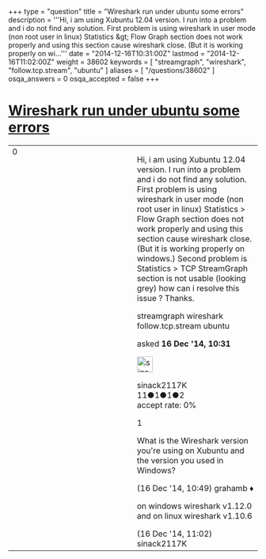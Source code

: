 +++
type = "question"
title = "Wireshark run under ubuntu some errors"
description = '''Hi, i am using Xubuntu 12.04 version. I run into a problem and i do not find any solution.  First problem is using wireshark in user mode (non root user in linux) Statistics &amp;gt; Flow Graph section does not work properly and using this section cause wireshark close. (But it is working properly on wi...'''
date = "2014-12-16T10:31:00Z"
lastmod = "2014-12-16T11:02:00Z"
weight = 38602
keywords = [ "streamgraph", "wireshark", "follow.tcp.stream", "ubuntu" ]
aliases = [ "/questions/38602" ]
osqa_answers = 0
osqa_accepted = false
+++

<div class="headNormal">

# [Wireshark run under ubuntu some errors](/questions/38602/wireshark-run-under-ubuntu-some-errors)

</div>

<div id="main-body">

<div id="askform">

<table id="question-table" style="width:100%;"><colgroup><col style="width: 50%" /><col style="width: 50%" /></colgroup><tbody><tr class="odd"><td style="width: 30px; vertical-align: top"><div class="vote-buttons"><span id="post-38602-upvote" class="ajax-command post-vote up" rel="nofollow" title="I like this post (click again to cancel)"> </span><div id="post-38602-score" class="post-score" title="current number of votes">0</div><span id="post-38602-downvote" class="ajax-command post-vote down" rel="nofollow" title="I dont like this post (click again to cancel)"> </span> <span id="favorite-mark" class="ajax-command favorite-mark" rel="nofollow" title="mark/unmark this question as favorite (click again to cancel)"> </span><div id="favorite-count" class="favorite-count"></div></div></td><td><div id="item-right"><div class="question-body"><p>Hi, i am using Xubuntu 12.04 version. I run into a problem and i do not find any solution. First problem is using wireshark in user mode (non root user in linux) Statistics &gt; Flow Graph section does not work properly and using this section cause wireshark close. (But it is working properly on windows.) Second problem is Statistics &gt; TCP StreamGraph section is not usable (looking grey) how can i resolve this issue ? Thanks.</p></div><div id="question-tags" class="tags-container tags"><span class="post-tag tag-link-streamgraph" rel="tag" title="see questions tagged &#39;streamgraph&#39;">streamgraph</span> <span class="post-tag tag-link-wireshark" rel="tag" title="see questions tagged &#39;wireshark&#39;">wireshark</span> <span class="post-tag tag-link-follow.tcp.stream" rel="tag" title="see questions tagged &#39;follow.tcp.stream&#39;">follow.tcp.stream</span> <span class="post-tag tag-link-ubuntu" rel="tag" title="see questions tagged &#39;ubuntu&#39;">ubuntu</span></div><div id="question-controls" class="post-controls"></div><div class="post-update-info-container"><div class="post-update-info post-update-info-user"><p>asked <strong>16 Dec '14, 10:31</strong></p><img src="https://secure.gravatar.com/avatar/acf0987edfb1d60402cb2b8a274058a6?s=32&amp;d=identicon&amp;r=g" class="gravatar" width="32" height="32" alt="sinack2117K&#39;s gravatar image" /><p><span>sinack2117K</span><br />
<span class="score" title="11 reputation points">11</span><span title="1 badges"><span class="badge1">●</span><span class="badgecount">1</span></span><span title="1 badges"><span class="silver">●</span><span class="badgecount">1</span></span><span title="2 badges"><span class="bronze">●</span><span class="badgecount">2</span></span><br />
<span class="accept_rate" title="Rate of the user&#39;s accepted answers">accept rate:</span> <span title="sinack2117K has no accepted answers">0%</span></p></div></div><div id="comments-container-38602" class="comments-container"><span id="38603"></span><div id="comment-38603" class="comment"><div id="post-38603-score" class="comment-score">1</div><div class="comment-text"><p>What is the Wireshark version you're using on Xubuntu and the version you used in Windows?</p></div><div id="comment-38603-info" class="comment-info"><span class="comment-age">(16 Dec '14, 10:49)</span> <span class="comment-user userinfo">grahamb ♦</span></div></div><span id="38605"></span><div id="comment-38605" class="comment"><div id="post-38605-score" class="comment-score"></div><div class="comment-text"><p>on windows wireshark v1.12.0 and on linux wireshark v1.10.6</p></div><div id="comment-38605-info" class="comment-info"><span class="comment-age">(16 Dec '14, 11:02)</span> <span class="comment-user userinfo">sinack2117K</span></div></div></div><div id="comment-tools-38602" class="comment-tools"></div><div class="clear"></div><div id="comment-38602-form-container" class="comment-form-container"></div><div class="clear"></div></div></td></tr></tbody></table>

</div>

</div>

